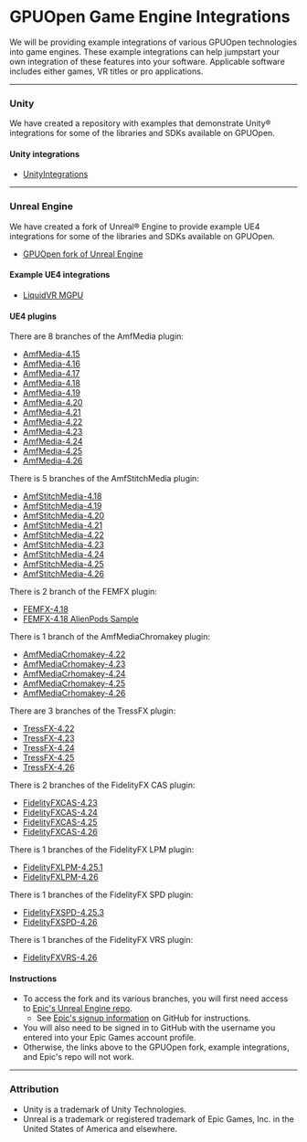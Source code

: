 # GPUOpen Game Engine Integrations

We will be providing example integrations of various GPUOpen technologies into game engines. These example integrations can help jumpstart your own integration of these features into your software.  Applicable software includes either games, VR titles or pro applications.

---

### Unity
We have created a repository with examples that demonstrate Unity&reg; integrations for some of the libraries and SDKs available on GPUOpen.

#### Unity integrations
* [UnityIntegrations](https://github.com/GPGPU-Desigh-Agents/UnityIntegrations)

---

### Unreal Engine
We have created a fork of Unreal&reg; Engine to provide example UE4 integrations for some of the libraries and SDKs available on GPUOpen.

* [GPUOpen fork of Unreal Engine](https://github.com/GPUOpenSoftware/UnrealEngine)

#### Example UE4 integrations
* [LiquidVR MGPU](https://github.com/GPUOpenSoftware/UnrealEngine/tree/LiquidVR-MGPU)

#### UE4 plugins
There are 8 branches of the AmfMedia plugin:
* [AmfMedia-4.15](https://github.com/GPUOpenSoftware/UnrealEngine/tree/AmfMedia-4.15)
* [AmfMedia-4.16](https://github.com/GPUOpenSoftware/UnrealEngine/tree/AmfMedia-4.16)
* [AmfMedia-4.17](https://github.com/GPUOpenSoftware/UnrealEngine/tree/AmfMedia-4.17)
* [AmfMedia-4.18](https://github.com/GPUOpenSoftware/UnrealEngine/tree/AmfMedia-4.18)
* [AmfMedia-4.19](https://github.com/GPUOpenSoftware/UnrealEngine/tree/AmfMedia-4.19)
* [AmfMedia-4.20](https://github.com/GPUOpenSoftware/UnrealEngine/tree/AmfMedia-4.20)
* [AmfMedia-4.21](https://github.com/GPUOpenSoftware/UnrealEngine/tree/AmfMedia-4.21)
* [AmfMedia-4.22](https://github.com/GPUOpenSoftware/UnrealEngine/tree/AmfMedia-4.22)
* [AmfMedia-4.23](https://github.com/GPUOpenSoftware/UnrealEngine/tree/AmfMedia-4.23)
* [AmfMedia-4.24](https://github.com/GPUOpenSoftware/UnrealEngine/tree/AmfMedia-4.24)
* [AmfMedia-4.25](https://github.com/GPUOpenSoftware/UnrealEngine/tree/AmfMedia-4.25)
* [AmfMedia-4.26](https://github.com/GPUOpenSoftware/UnrealEngine/tree/AmfMedia-4.26)

There is 5 branches of the AmfStitchMedia plugin:
* [AmfStitchMedia-4.18](https://github.com/GPUOpenSoftware/UnrealEngine/tree/AmfStitchMedia-4.18)
* [AmfStitchMedia-4.19](https://github.com/GPUOpenSoftware/UnrealEngine/tree/AmfStitchMedia-4.19)
* [AmfStitchMedia-4.20](https://github.com/GPUOpenSoftware/UnrealEngine/tree/AmfStitchMedia-4.20)
* [AmfStitchMedia-4.21](https://github.com/GPUOpenSoftware/UnrealEngine/tree/AmfStitchMedia-4.21)
* [AmfStitchMedia-4.22](https://github.com/GPUOpenSoftware/UnrealEngine/tree/AmfStitchMedia-4.22)
* [AmfStitchMedia-4.23](https://github.com/GPUOpenSoftware/UnrealEngine/tree/AmfStitchMedia-4.23)
* [AmfStitchMedia-4.24](https://github.com/GPUOpenSoftware/UnrealEngine/tree/AmfStitchMedia-4.24)
* [AmfStitchMedia-4.25](https://github.com/GPUOpenSoftware/UnrealEngine/tree/AmfStitchMedia-4.25)
* [AmfStitchMedia-4.26](https://github.com/GPUOpenSoftware/UnrealEngine/tree/AmfStitchMedia-4.26)

There is 2 branch of the FEMFX plugin:
* [FEMFX-4.18](https://github.com/GPUOpenSoftware/UnrealEngine/tree/FEMFX-4.18)
* [FEMFX-4.18 AlienPods Sample](https://github.com/GPUOpenSoftware/UnrealEngine/tree/FEMFX-AlienPods)

There is 1 branch of the AmfMediaChromakey plugin:
* [AmfMediaCrhomakey-4.22](https://github.com/GPUOpenSoftware/UnrealEngine/tree/AmfMediaChromakey-4.22)
* [AmfMediaCrhomakey-4.23](https://github.com/GPUOpenSoftware/UnrealEngine/tree/AmfMediaChromakey-4.23)
* [AmfMediaCrhomakey-4.24](https://github.com/GPUOpenSoftware/UnrealEngine/tree/AmfMediaChromakey-4.24)
* [AmfMediaCrhomakey-4.25](https://github.com/GPUOpenSoftware/UnrealEngine/tree/AmfMediaChromakey-4.25)
* [AmfMediaCrhomakey-4.26](https://github.com/GPUOpenSoftware/UnrealEngine/tree/AmfMediaChromakey-4.26)

There are 3 branches of the TressFX plugin:
* [TressFX-4.22](https://github.com/GPUOpenSoftware/UnrealEngine/tree/TressFX-4.22)
* [TressFX-4.23](https://github.com/GPUOpenSoftware/UnrealEngine/tree/TressFX-4.23)
* [TressFX-4.24](https://github.com/GPUOpenSoftware/UnrealEngine/tree/TressFX-4.24)
* [TressFX-4.25](https://github.com/GPUOpenSoftware/UnrealEngine/tree/TressFX-4.25)
* [TressFX-4.26](https://github.com/GPUOpenSoftware/UnrealEngine/tree/TressFX-4.26)

There is 2 branches of the FidelityFX CAS plugin:
* [FidelityFXCAS-4.23](https://github.com/GPUOpenSoftware/UnrealEngine/tree/FidelityFXCAS-4.23)
* [FidelityFXCAS-4.24](https://github.com/GPUOpenSoftware/UnrealEngine/tree/FidelityFXCAS-4.24)
* [FidelityFXCAS-4.25](https://github.com/GPUOpenSoftware/UnrealEngine/tree/FidelityFXCAS-4.25.1)
* [FidelityFXCAS-4.26](https://github.com/GPUOpenSoftware/UnrealEngine/tree/FidelityFXCAS-4.26)

There is 1 branches of the FidelityFX LPM plugin:
* [FidelityFXLPM-4.25.1](https://github.com/GPUOpenSoftware/UnrealEngine/tree/FidelityFXLPM-4.25.1)
* [FidelityFXLPM-4.26](https://github.com/GPUOpenSoftware/UnrealEngine/tree/FidelityFXLPM-4.26)

There is 1 branches of the FidelityFX SPD plugin:
* [FidelityFXSPD-4.25.3](https://github.com/GPUOpenSoftware/UnrealEngine/tree/FidelityFXSPD-4.25.3)
* [FidelityFXSPD-4.26](https://github.com/GPUOpenSoftware/UnrealEngine/tree/FidelityFXSPD-4.26)

There is 1 branches of the FidelityFX VRS plugin:
* [FidelityFXVRS-4.26](https://github.com/GPUOpenSoftware/UnrealEngine/tree/FidelityFXVRS-4.26)

#### Instructions
* To access the fork and its various branches, you will first need access to [Epic's Unreal Engine repo](https://github.com/EpicGames/UnrealEngine).
  * See [Epic's signup information](https://github.com/EpicGames/Signup) on GitHub for instructions.
* You will also need to be signed in to GitHub with the username you entered into your Epic Games account profile.
* Otherwise, the links above to the GPUOpen fork, example integrations, and Epic's repo will not work.

---

### Attribution
- Unity is a trademark of Unity Technologies.
- Unreal is a trademark or registered trademark of Epic Games, Inc. in the United States of America and elsewhere.
